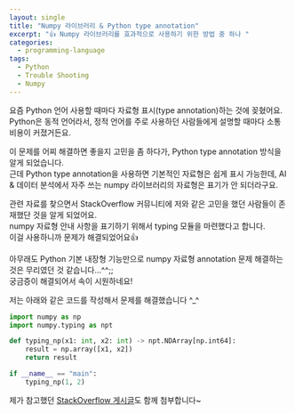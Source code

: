 ```yaml
---
layout: single
title: "Numpy 라이브러리 & Python type annotation"
excerpt: "👍 Numpy 라이브러리를 효과적으로 사용하기 위한 방법 중 하나 "
categories:
  - programming-language
tags:
  - Python
  - Trouble Shooting
  - Numpy
---
```

요즘 Python 언어 사용할 때마다 자료형 표시(type annotation)하는 것에 꽂혔어요.  
Python은 동적 언어라서, 정적 언어를 주로 사용하던 사람들에게 설명할 때마다 소통 비용이 커졌거든요.  
  
이 문제를 어찌 해결하면 좋을지 고민을 좀 하다가, Python type annotation 방식을 알게 되었습니다.  
근데 Python type annotation을 사용하면 기본적인 자료형은 쉽게 표시 가능한데, AI & 데이터 분석에서 자주 쓰는 numpy 라이브러리의 자료형은 표기가 안 되더라구요.  

관련 자료를 찾으면서 StackOverflow 커뮤니티에 저와 같은 고민을 했던 사람들이 존재했단 것을 알게 되었어요.  
numpy 자료형 안내 사항을 표기하기 위해서 typing 모듈을 마련했다고 합니다.  
이걸 사용하니까 문제가 해결되었어요👍  
  
아무래도 Python 기본 내장형 기능만으로 numpy 자료형 annotation 문제 해결하는 것은 무리였던 것 같습니다...^^;;  
궁금증이 해결되어서 속이 시원하네요!
  
저는 아래와 같은 코드를 작성해서 문제를 해결했습니다 ^_^
  
```python
import numpy as np
import numpy.typing as npt

def typing_np(x1: int, x2: int) -> npt.NDArray[np.int64]:
    result = np.array([x1, x2])
    return result

if __name__ == "main":
    typing_np(1, 2)
```

제가 참고했던 <a href="https://stackoverflow.com/questions/35673895/type-hinting-annotation-pep-484-for-numpy-ndarray" target="_blank">StackOverflow 게시글</a>도 함께 첨부합니다~
